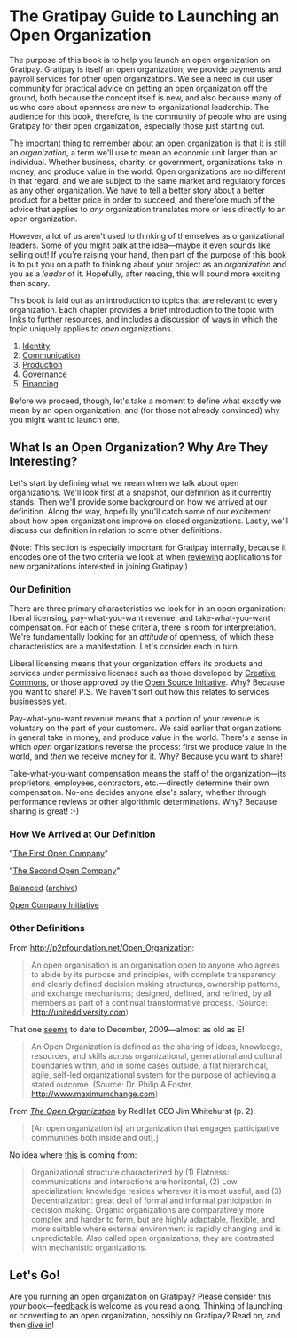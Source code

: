 # The Gratipay Guide to Launching an Open Organization

The purpose of this book is to help you launch an open organization on Gratipay. Gratipay is itself an open organization; we provide payments and payroll services for other open organizations. We see a need in our user community for practical advice on getting an open organization off the ground, both because the concept itself is new, and also because many of us who care about openness are new to organizational leadership. The audience for this book, therefore, is the community of people who are using Gratipay for their open organization, especially those just starting out.

The important thing to remember about an open organization is that it is still an *organization*, a term we'll use to mean an economic unit larger than an individual. Whether business, charity, or government, organizations take in money, and produce value in the world. Open organizations are no different in that regard, and we are subject to the same market and regulatory forces as any other organization. We have to tell a better story about a better product for a better price in order to succeed, and therefore much of the advice that applies to *any* organization translates more or less directly to an open organization.

However, a lot of us aren't used to thinking of themselves as organizational leaders. Some of you might balk at the idea—maybe it even sounds like selling out! If you're raising your hand, then part of the purpose of this book is to put you on a path to thinking about your project as an *organization* and you as a *leader* of it. Hopefully, after reading, this will sound more exciting than scary.

This book is laid out as an introduction to topics that are relevant to every organization. Each chapter provides a brief introduction to the topic with links to further resources, and includes a discussion of ways in which the topic uniquely applies to *open* organizations.

 1. [Identity](identity.md)
 2. [Communication](communication.md)
 3. [Production](production.md)
 4. [Governance](governance.md)
 5. [Financing](financing.md)

Before we proceed, though, let's take a moment to define what exactly we mean by an open organization, and (for those not already convinced) why you might want to launch one.


## What Is an Open Organization? Why Are They Interesting?

Let's start by defining what we mean when we talk about open organizations. We'll look first at a snapshot, our definition as it currently stands. Then we'll provide some background on how we arrived at our definition. Along the way, hopefully you'll catch some of our excitement about how open organizations improve on closed organizations. Lastly, we'll discuss our definition in relation to some other definitions.

(Note: This section is especially important for Gratipay internally, because it encodes one of the two criteria we look at when [reviewing](http://inside.gratipay.com/howto/review-teams) applications for new organizations interested in joining Gratipay.)


### Our Definition

There are three primary characteristics we look for in an open organization: liberal licensing, pay-what-you-want revenue, and take-what-you-want compensation. For each of these criteria, there is room for interpretation. We're fundamentally looking for an *attitude* of openness, of which these characteristics are a manifestation. Let's consider each in turn.

Liberal licensing means that your organization offers its products and services under permissive licenses such as those developed by [Creative Commons](https://creativecommons.org/), or those approved by the [Open Source Initiative](https://opensource.org/). Why? Because you want to share! P.S. We haven't sort out how this relates to services businesses yet.

Pay-what-you-want revenue means that a portion of your revenue is voluntary on the part of your customers. We said earlier that organizations in general take in money, and produce value in the world. There's a sense in which *open* organizations reverse the process: first we produce value in the world, and *then* we receive money for it. Why? Because you want to share!

Take-what-you-want compensation means the staff of the organization—its proprietors, employees, contractors, etc.—directly determine their own compensation. No-one decides anyone else's salary, whether through performance reviews or other algorithmic determinations. Why? Because sharing is great! :-)

### How We Arrived at Our Definition

"[The First Open Company](http://blog.gittip.com/post/26350459746/the-first-open-company/)"

"[The Second Open Company](https://gratipay.news/the-second-open-company-4cbab7ca1a47)"

[Balanced](https://www.balancedpayments.com/open) ([archive](http://archive.is/DNR8l))

[Open Company Initiative](http://www.opencompany.org/)

### Other Definitions

From http://p2pfoundation.net/Open_Organization:

> An open organisation is an organisation open to anyone who agrees to abide by its purpose and principles, with complete transparency and clearly defined decision making structures, ownership patterns, and exchange mechanisms; designed, defined, and refined, by all members as part of a continual transformative process. (Source: http://uniteddiversity.com)

That one [seems](http://www.transitiontownbrixton.org/2009/12/definition-of-an-open-organisation/) to date to December, 2009—almost as old as E!

> An Open Organization is defined as the sharing of ideas, knowledge, resources, and skills across organizational, generational and cultural boundaries within, and in some cases outside, a flat hierarchical, agile, self-led organizational system for the purpose of achieving a stated outcome. (Source: Dr. Philip A Foster, http://www.maximumchange.com)

From [*The Open Organization*](https://opensource.com/resources/what-open-organization) by RedHat CEO Jim Whitehurst (p. 2):

> [An open organization is] an organization that engages participative communities both inside and out[.]

No idea where [this](http://www.businessdictionary.com/definition/organic-organization.html) is coming from:

> Organizational structure characterized by (1) Flatness: communications and interactions are horizontal, (2) Low specialization: knowledge resides wherever it is most useful, and (3) Decentralization: great deal of formal and informal participation in decision making. Organic organizations are comparatively more complex and harder to form, but are highly adaptable, flexible, and more suitable where external environment is rapidly changing and is unpredictable. Also called open organizations, they are contrasted with mechanistic organizations.

## Let's Go!

Are you running an open organization on Gratipay? Please consider this *your* book—[feedback](https://github.com/gratipay/guide/issues/new) is welcome as you read along. Thinking of launching or converting to an open organization, possibly on Gratipay? Read on, and then [dive in](https://gratipay.com/new)!